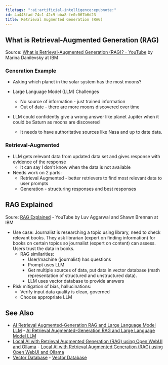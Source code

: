 ```yaml
---
filetags: ":ai:artificial-intelligence:epubnote:"
id: 4a445fad-74c1-42c9-bba8-fe0c067b6d23
title: Retrieval Augmented Generation (RAG)
---
```


## What is Retrieval-Augmented Generation (RAG)

Source: [What is Retrieval-Augmented Generation (RAG)? -
YouTube](https://www.youtube.com/watch?v=T-D1OfcDW1M&t=27s) by Marina
Danilevsky at IBM

### Generation Example

- Asking which planet in the solar system has the most moons?

- Large Language Model (LLM) Challenges

  - No source of information - just trained information
  - Out of date - there are more moons discovered over time

- LLM could confidently give a wrong answer like planet Jupiter when it
  could be Saturn as moons are discovered

  - It needs to have authoritative sources like Nasa and up to date
    data.

### Retrieval-Augmented

- LLM gets relevant data from updated data set and gives response with
  evidence of the response
  - It can say I don't know when the data is not available
- Needs work on 2 parts:
  - Retrieval Augmented - better retrievers to find most relevant data
    to user prompts
  - Generation - structuring responses and best responses

## RAG Explained

Soure: [RAG Explained](https://www.youtube.com/watch?v=qppV3n3YlF8) -
YouTube by Luv Aggarwal and Shawn Brennan at IBM

- Use case: Journalist is researching a topic using library, need to
  check relevant books. They ask librarian (expert on finding
  information) for books on certain topics so journalist (expert on
  content) can assess. Users trust the data in books.
  - RAG similarities:
    - User/machine (journalist) has questions
    - Prompt uses LLM
    - Get multiple sources of data, put data in vector database (math
      representation of structured and unstructured data).
    - LLM uses vector database to provide answers
- Risk mitigation of bias, hallucinations:
  - Verify input data quality is clean, governed
  - Choose appropriate LLM

## See Also

- [AI Retrieval Augmented-Generation RAG and Large Language Model
  LLM](../006-3-tech-ai-retrieval-augmented-generation-rag-llm) - [AI
  Retrieval Augmented-Generation RAG and Large Language Model
  LLM](id:86f6f51e-26ce-4b1f-bd3f-5451b5ae56a6)
- [Local AI with Retrieval Augmented Generation (RAG) using Open WebUI
  and
  Ollama](../006-3-tech-ai-retrieval-augmented-generation-rag-local-open-webui-ollama) -
  [Local AI with Retrieval Augmented Generation (RAG) using Open WebUI
  and Ollama](id:19319abe-7f4f-4eb7-a953-5f3fc197cf34)
- [Vector Database](../006-3-tech-ai-vector-database) - [Vector
  Database](id:67032821-f795-4059-bc63-ae4adada458a)
